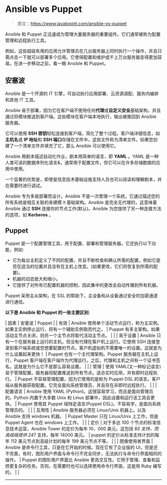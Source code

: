 # Ansible vs Puppet

> 原文：<https://www.javatpoint.com/ansible-vs-puppet>

Ansible 和 Puppet 正迅速成为管理大量服务器的重要组件。它们通常被称为配置管理和远程执行工具。

例如，这些超级有用的应用允许管理员在几台服务器上同时执行一个操作，并且只需点击一下就可以部署多个应用。它使得配置和维护成千上万台服务器变得更加容易。在进一步移动之前，看一眼 Ansible 和 Puppet。

## 安塞波

Ansible 是一个开源的 IT 引擎，可自动执行应用部署、云资源调配、服务内编排和其他 IT 工具。

Ansible 易于部署，因为它在客户端不使用任何**代理**或**自定义安全**基础架构，并且通过将模块推送到客户端。这些模块在客户端本地执行，输出被推回到 Ansible 服务器。

它可以使用 **SSH 密钥**轻松连接到客户端，简化了整个过程。客户端详细信息，如**主机名**或 **IP 地址**和 **SSH 端口**存储在文件中，这些文件称为清单文件。如果您创建了一个清单文件并填充了它，那么 Ansible 可以使用它。

Ansible 用剧本描述自动化作业，剧本用简单的语言，即 **YAML** 。YAML 是一种人类可读的数据序列化语言&，通常用于配置文件，但它可以在许多存储数据的应用中使用。

一个显著的优势是，即使是信息技术基础设施支持人员也可以阅读和理解剧本，并在需要时进行调试。

Ansible 专为多层部署而设计。Ansible 不是一次管理一个系统，它通过描述您的所有系统是相互关联的来建模 it 基础架构。Ansible 是完全无代理的，这意味着 Ansible 通过 **SSH** 连接你的节点工作(默认)。Ansible 为您提供了另一种连接方法的选项，如 **Kerberos** 。

## Puppet

Puppet 是一个配置管理工具，用于配置、部署和管理服务器。它还执行以下功能，例如:

*   它为每台主机定义了不同的配置，并且不断检查和确认所需的配置，例如它是否在适当的位置并且没有在主机上改变。(如果更改，它们将恢复到所需的配置)。
*   机器的动态放大和缩小。
*   它提供了对所有已配置机器的控制，因此集中的更改会自动传播到所有机器。

Puppet 采用主从架构，在 SSL 的帮助下，主设备和从设备通过安全的加密通道进行通信。

**以下是 Ansible 和 Puppet 的一些主要区别:**

| 因素 | 安塞波 | Puppet |
| 有效 | Ansible 使用单个活动节点运行，称为主实例。如果主实例停止运行，将有一个辅助实例取而代之。 | Puppet 有多主架构。如果活动主节点关闭，则另一个主节点将取代活动主节点。 |  |
| 易于设置 | Ansible 只有一个在服务器上运行的主机，但没有代理在客户机上运行。它使用 SSH 连接登录到客户端系统或您想要配置的节点。客户机虚拟机不需要唯一的设置。这就是为什么设置起来更快！ | Puppet 也有一个主代理架构。Puppet 服务器在主机上运行，Puppet 客户端在客户端作为代理运行。之后，代理和主机之间有一个证书签名。这就是为什么它不是那么容易设置。 |  |
| 管理 | 使用 YAML(又一种标记语言)易于管理配置。服务器将配置推送到所有节点。适合实时应用，并有即时远程执行。 | Puppet 不容易管理配置，因为它使用的是称为 Puppet DSL 的语言。客户端从服务器获取配置。它完全面向系统管理员，并且存在非即时远程执行。 |  |
| 配置语言 | Ansible 使用 YAML (Python)。这很容易学习，而且是面向管理员的。Python 内置于大多数 Unix 和 Linux 部署中，因此设置和运行该工具会更快。 | Puppet 使用其 Puppet 域特定语言(Puppet DSL)。不容易学，是面向系统管理员的。 |  |
| 互用性 | Ansible 服务器必须在 Linux/Unix 机器上。以及 Ansible 支持 windows 机器。 | Puppet Master 只在 Linux/Unix 上工作，但是 Puppet Agent 也在 windows 上工作。 |  |
| 定价 | 对于多达 100 个节点的标准信息技术运营，Ansible Tower 的定价为每年 10，000 美元。这包括 8*5 支持，而高级版提供 24*7 支持，每年 14000 美元。 | puppet 的定价从标准支持计划的每年 112 美元节点到高级计划的每年 199 美元节点不等。 |  |
| 图像使用者界面 | Ansible 是命令行工具，只是在它开始的时候。现在它有了企业版的 UI，但是还不完善。有时，图形用户界面与命令行不完全同步，无法执行与命令行界面相同的操作。 | Puppet 的图形用户界面比 Ansible 更具交互性。它用于管理、查看和监控更复杂的任务。否则，在需要时也可以选择使用命令行界面，这是用 Ruby 编写的。 |  |

* * *